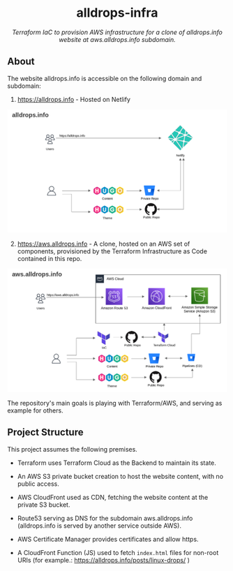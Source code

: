 <h1 align="center">alldrops-infra</h1>

*<p align="center">Terraform IaC to provision AWS infrastructure for a clone of alldrops.info website at aws.alldrops.info subdomain.</p>*

## About

The website alldrops.info is accessible on the following domain and subdomain:

1. https://alldrops.info - Hosted on Netlify

![](https://raw.githubusercontent.com/rossijonas/alldrops-infra/main/docs/001.png)

2. https://aws.alldrops.info - A clone, hosted on an AWS set of components, provisioned by the Terraform Infrastructure as Code contained in this repo.

![](https://raw.githubusercontent.com/rossijonas/alldrops-infra/main/docs/002.png)

The repository's main goals is playing with Terraform/AWS, and serving as example for others.

## Project Structure

This project assumes the following premises.

- Terraform uses Terraform Cloud as the Backend to maintain its state.

- An AWS S3 private bucket creation to host the website content, with no public access.

- AWS CloudFront used as CDN, fetching the website content at the private S3 bucket.

- Route53 serving as DNS for the subdomain aws.alldrops.info (alldrops.info is served by another service outside AWS).

- AWS Certificate Manager provides certificates and allow https.

- A CloudFront Function (JS) used to fetch `index.html` files for non-root URIs (for example.: https://alldrops.info/posts/linux-drops/ )


